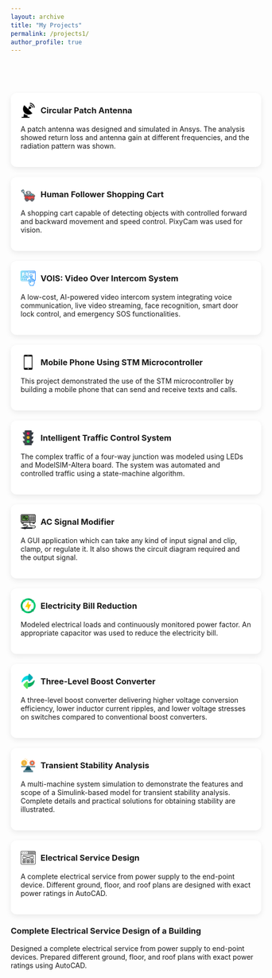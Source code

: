 ```yaml
---
layout: archive
title: "My Projects"
permalink: /projects1/
author_profile: true
---
```

<br><br>


<div style="display: grid; grid-template-columns: repeat(auto-fit, minmax(300px, 1fr)); gap: 20px; margin-top:30px;">

  <!-- Project 1 -->
  <div style="background:#fff; border-radius:12px; padding:20px; box-shadow:0 4px 12px rgba(0,0,0,0.08);">
    <div style="display:flex; align-items:center; gap:10px; margin-bottom:10px;">
      <img src="/images/antenna.png" alt="Circular Patch Antenna" style="width:30px; height:30px;">
      <h3 style="margin:0;">Circular Patch Antenna</h3>
    </div>
    <p>A patch antenna was designed and simulated in Ansys. The analysis showed return loss and antenna gain at different frequencies, and the radiation pattern was shown.</p>
  </div>

  <!-- Project 2 -->
  <div style="background:#fff; border-radius:12px; padding:20px; box-shadow:0 4px 12px rgba(0,0,0,0.08);">
    <div style="display:flex; align-items:center; gap:10px; margin-bottom:10px;">
      <img src="/images/cart.png" alt="Human Follower Shopping Cart" style="width:30px; height:30px;">
      <h3 style="margin:0;">Human Follower Shopping Cart</h3>
    </div>
    <p>A shopping cart capable of detecting objects with controlled forward and backward movement and speed control. PixyCam was used for vision.</p>
  </div>

  <!-- Project 3 -->
  <div style="background:#fff; border-radius:12px; padding:20px; box-shadow:0 4px 12px rgba(0,0,0,0.08);">
    <div style="display:flex; align-items:center; gap:10px; margin-bottom:10px;">
      <img src="/images/vois.png" alt="VOIS" style="width:30px; height:30px;">
      <h3 style="margin:0;">VOIS: Video Over Intercom System</h3>
    </div>
    <p>A low-cost, AI-powered video intercom system integrating voice communication, live video streaming, face recognition, smart door lock control, and emergency SOS functionalities.</p>
  </div>

  <!-- Project 4 -->
  <div style="background:#fff; border-radius:12px; padding:20px; box-shadow:0 4px 12px rgba(0,0,0,0.08);">
    <div style="display:flex; align-items:center; gap:10px; margin-bottom:10px;">
      <img src="/images/mobile.png" alt="Mobile Phone Using STM Microcontroller" style="width:30px; height:30px;">
      <h3 style="margin:0;">Mobile Phone Using STM Microcontroller</h3>
    </div>
    <p>This project demonstrated the use of the STM microcontroller by building a mobile phone that can send and receive texts and calls.</p>
  </div>

  <!-- Project 5 -->
  <div style="background:#fff; border-radius:12px; padding:20px; box-shadow:0 4px 12px rgba(0,0,0,0.08);">
    <div style="display:flex; align-items:center; gap:10px; margin-bottom:10px;">
      <img src="/images/traffic.png" alt="Intelligent Traffic Control System" style="width:30px; height:30px;">
      <h3 style="margin:0;">Intelligent Traffic Control System</h3>
    </div>
    <p>The complex traffic of a four-way junction was modeled using LEDs and ModelSIM-Altera board. The system was automated and controlled traffic using a state-machine algorithm.</p>
  </div>

  <!-- Project 6 -->
  <div style="background:#fff; border-radius:12px; padding:20px; box-shadow:0 4px 12px rgba(0,0,0,0.08);">
    <div style="display:flex; align-items:center; gap:10px; margin-bottom:10px;">
      <img src="/images/ac.png" alt="AC Signal Modifier" style="width:30px; height:30px;">
      <h3 style="margin:0;">AC Signal Modifier</h3>
    </div>
    <p>A GUI application which can take any kind of input signal and clip, clamp, or regulate it. It also shows the circuit diagram required and the output signal.</p>
  </div>

  <!-- Project 7 -->
  <div style="background:#fff; border-radius:12px; padding:20px; box-shadow:0 4px 12px rgba(0,0,0,0.08);">
    <div style="display:flex; align-items:center; gap:10px; margin-bottom:10px;">
      <img src="/images/electricity.png" alt="Electricity Bill Reduction" style="width:30px; height:30px;">
      <h3 style="margin:0;">Electricity Bill Reduction</h3>
    </div>
    <p>Modeled electrical loads and continuously monitored power factor. An appropriate capacitor was used to reduce the electricity bill.</p>
  </div>

  <!-- Project 8 -->
  <div style="background:#fff; border-radius:12px; padding:20px; box-shadow:0 4px 12px rgba(0,0,0,0.08);">
    <div style="display:flex; align-items:center; gap:10px; margin-bottom:10px;">
      <img src="/images/boost.png" alt="Three-Level Boost Converter" style="width:30px; height:30px;">
      <h3 style="margin:0;">Three-Level Boost Converter</h3>
    </div>
    <p>A three-level boost converter delivering higher voltage conversion efficiency, lower inductor current ripples, and lower voltage stresses on switches compared to conventional boost converters.</p>
  </div>

  <!-- Project 9 -->
  <div style="background:#fff; border-radius:12px; padding:20px; box-shadow:0 4px 12px rgba(0,0,0,0.08);">
    <div style="display:flex; align-items:center; gap:10px; margin-bottom:10px;">
      <img src="/images/stability.png" alt="Transient Stability Analysis" style="width:30px; height:30px;">
      <h3 style="margin:0;">Transient Stability Analysis</h3>
    </div>
    <p>A multi-machine system simulation to demonstrate the features and scope of a Simulink-based model for transient stability analysis. Complete details and practical solutions for obtaining stability are illustrated.</p>
  </div>

  <!-- Project 10 -->
  <div style="background:#fff; border-radius:12px; padding:20px; box-shadow:0 4px 12px rgba(0,0,0,0.08);">
    <div style="display:flex; align-items:center; gap:10px; margin-bottom:10px;">
      <img src="/images/service.png" alt="Electrical Service Design" style="width:30px; height:30px;">
      <h3 style="margin:0;">Electrical Service Design</h3>
    </div>
    <p>A complete electrical service from power supply to the end-point device. Different ground, floor, and roof plans are designed with exact power ratings in AutoCAD.</p>
  </div>

</div>

### Complete Electrical Service Design of a Building  
Designed a complete electrical service from power supply to end-point devices. Prepared different ground, floor, and roof plans with exact power ratings using AutoCAD.
